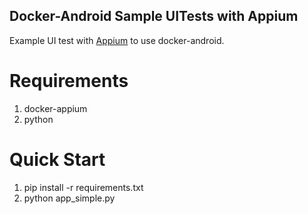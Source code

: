 Docker-Android Sample UITests with Appium
-----------------------------------------

Example UI test with [Appium] to use docker-android.

Requirements
============
1. docker-appium
2. python

Quick Start
===========
1. pip install -r requirements.txt
2. python app_simple.py

[Appium]: <https://appium.io>
